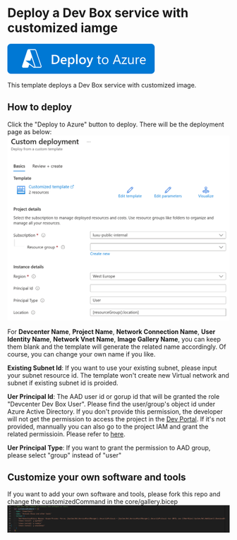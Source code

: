 # Deploy a Dev Box service with customized iamge

[![Deploy to Azure](https://raw.githubusercontent.com/Azure/azure-quickstart-templates/master/1-CONTRIBUTION-GUIDE/images/deploytoazure.svg?sanitize=true)](https://portal.azure.com/#create/Microsoft.Template/uri/https%3A%2F%2Fraw.githubusercontent.com%2Fluxu-ms%2FDevbox-ADE-Infra%2Fdevbox-ade-openai%2Finfra%2Fazuredeploy.json)

This template deploys a Dev Box service with customized image.

## How to deploy 
Click the "Deploy to Azure" button to deploy. There will be the deployment page as below:
![Deployment Sample](assets/deployment-page.png)

For **Devcenter Name**, **Project Name**, **Network Connection Name**, **User Identity Name**, **Network Vnet Name**, **Image Gallery Name**, you can keep them blank and the template will generate the related name accordingly. Of course, you can change your own name if you like.

**Existing Subnet Id**: If you want to use your existing subnet, please input your subnet resource id. The template won't create new Virtual network and subnet if existing subnet id is proided.

**Uer Principal Id**: The AAD user id or gorup id that will be granted the role "Devcenter Dev Box User". Please find the user/group's object id under Azure Active Directory. If you don't provide this permission, the developer will not get the permission to access the project in the [Dev Portal](https://devportal.microsoft.com). If it's not provided, mannually you can also go to the project IAM and grant the related permissioin. Please refer to [here](https://learn.microsoft.com/en-us/azure/dev-box/quickstart-configure-dev-box-service?tabs=AzureADJoin#6-provide-access-to-a-dev-box-project).

**Uer Principal Type**: If you want to grant the permission to AAD group, please select "group" instead of "user"

## Customize your own software and tools 
If you want to add your own software and tools, please fork this repo and change the customizedCommand in the core/gallery.bicep
![customized-command](assets/customized-command.png)
